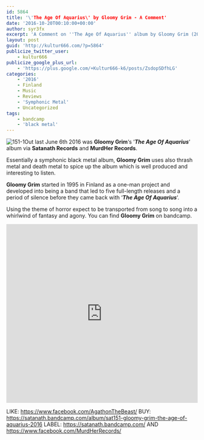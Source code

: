 ```yaml
---
id: 5864
title: '\'The Age Of Aquarius\' by Gloomy Grim - A Comment'
date: '2016-10-20T00:10:00+00:00'
author: syr3fx
excerpt: 'A Comment on ''The Age Of Aquarius'' album by Gloomy Grim (2016).'
layout: post
guid: 'http://kultur666.com/?p=5864'
publicize_twitter_user:
    - kultur666
publicize_google_plus_url:
    - 'https://plus.google.com/+Kultur666-k6/posts/ZsdopSDfhLG'
categories:
    - '2016'
    - Finland
    - Music
    - Reviews
    - 'Symphonic Metal'
    - Uncategorized
tags:
    - bandcamp
    - 'black metal'
---
```


![151-1](http://localhost:8080/wp-content/uploads/2016/10/151-1.jpg)Out last June 6th 2016 was **Gloomy Grim**‘s ‘***The Age Of Aquarius***‘ album via **Satanath Records** and **MurdHer Records**.

Essentially a symphonic black metal album, **Gloomy Grim** uses also thrash metal and death metal to spice up the album which is well produced and interesting to listen.

**Gloomy Grim** started in 1995 in Finland as a one-man project and developed into being a band that led to five full-length releases and a period of silence before they came back with ‘***The Age Of Aquarius***‘.

Using the theme of horror expect to be transported from song to song into a whirlwind of fantasy and agony. You can find **Gloomy Grim** on bandcamp.

<iframe style="border: 0; width: 100%; height: 472px;" src="https://bandcamp.com/EmbeddedPlayer/album=3850035834/size=large/bgcol=333333/linkcol=e99708/tracklist=false/transparent=true/" seamless></iframe>

LIKE: <https://www.facebook.com/AgathonTheBeast/>
BUY: <https://satanath.bandcamp.com/album/sat151-gloomy-grim-the-age-of-aquarius-2016>
LABEL: <https://satanath.bandcamp.com/> AND <https://www.facebook.com/MurdHerRecords/>